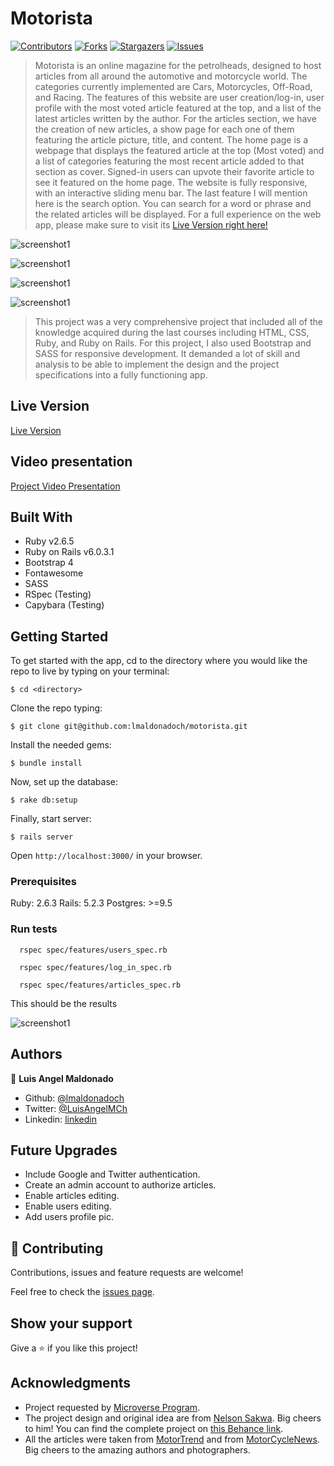 # Motorista

[![Contributors][contributors-shield]][contributors-url]
[![Forks][forks-shield]][forks-url]
[![Stargazers][stars-shield]][stars-url]
[![Issues][issues-shield]][issues-url]

> Motorista is an online magazine for the petrolheads, designed to host articles from all around the automotive and motorcycle world. The categories currently implemented are Cars, Motorcycles, Off-Road, and Racing. The features of this website are user creation/log-in, user profile with the most voted article featured at the top, and a list of the latest articles written by the author. For the articles section, we have the creation of new articles, a show page for each one of them featuring the article picture, title, and content. The home page is a webpage that displays the featured article at the top (Most voted) and a list of categories featuring the most recent article added to that section as cover. Signed-in users can upvote their favorite article to see it featured on the home page. The website is fully responsive, with an interactive sliding menu bar. The last feature I will mention here is the search option. You can search for a word or phrase and the related articles will be displayed. For a full experience on the web app, please make sure to visit its [Live Version right here!](https://motorista-web-magazine.herokuapp.com/)

![screenshot1](app/assets/images/screenshot01.png)

![screenshot1](app/assets/images/screenshot02.png)

![screenshot1](app/assets/images/screenshot03.png)

![screenshot1](app/assets/images/screenshot04.png)

> This project was a very comprehensive project that included all of the knowledge acquired during the last courses including HTML, CSS, Ruby, and Ruby on Rails. For this project, I also used Bootstrap and SASS for responsive development. It demanded a lot of skill and analysis to be able to implement the design and the project specifications into a fully functioning app.

## Live Version

[Live Version](https://motorista-web-magazine.herokuapp.com/)

## Video presentation

[Project Video Presentation](https://www.loom.com/share/26a6097046a74a96b2de1b0a7073cb9c)

## Built With

- Ruby v2.6.5
- Ruby on Rails v6.0.3.1
- Bootstrap 4
- Fontawesome
- SASS
- RSpec (Testing)
- Capybara (Testing)

## Getting Started

To get started with the app, cd to the directory where you would like the repo to live by typing on your terminal:

```
$ cd <directory>
```

Clone the repo typing:

```
$ git clone git@github.com:lmaldonadoch/motorista.git
```

Install the needed gems:

```
$ bundle install
```

Now, set up the database:

```
$ rake db:setup

```

Finally, start server:

```
$ rails server
```

Open `http://localhost:3000/` in your browser.

### Prerequisites

Ruby: 2.6.3
Rails: 5.2.3
Postgres: >=9.5

### Run tests

```
  rspec spec/features/users_spec.rb

  rspec spec/features/log_in_spec.rb

  rspec spec/features/articles_spec.rb
```

This should be the results

![screenshot1](app/assets/images/screenshot05.png)

## Authors

👤 **Luis Angel Maldonado**

- Github: [@lmaldonadoch](https://github.com/lmaldonadoch)
- Twitter: [@LuisAngelMCh](https://twitter.com/LuisAngelMCh)
- Linkedin: [linkedin](https://www.linkedin.com/in/lmaldonadoch)

## Future Upgrades

- Include Google and Twitter authentication.
- Create an admin account to authorize articles.
- Enable articles editing.
- Enable users editing.
- Add users profile pic.

## 🤝 Contributing

Contributions, issues and feature requests are welcome!

Feel free to check the [issues page](https://github.com/lmaldonadoch/motorista/issues).

## Show your support

Give a ⭐️ if you like this project!

## Acknowledgments

- Project requested by [Microverse Program](https://www.microverse.org/).
- The project design and original idea are from [Nelson Sakwa](https://www.behance.net/sakwadesignstudio). Big cheers to him! You can find the complete project on [this Behance link](https://www.behance.net/gallery/14554909/liFEsTlye-Mobile-version).
- All the articles were taken from [MotorTrend](https://www.motortrend.com/) and from [MotorCycleNews](https://www.motorcyclenews.com/). Big cheers to the amazing authors and photographers.

<!-- MARKDOWN LINKS & IMAGES -->

[contributors-shield]: https://img.shields.io/github/contributors/lmaldonadoch/motorista.svg?style=flat-square
[contributors-url]: https://github.com/lmaldonadoch/motorista/graphs/contributors
[forks-shield]: https://img.shields.io/github/forks/lmaldonadoch/motorista.svg?style=flat-square
[forks-url]: https://github.com/lmaldonadoch/motorista/network/members
[stars-shield]: https://img.shields.io/github/stars/lmaldonadoch/motorista.svg?style=flat-square
[stars-url]: https://github.com/lmaldonadoch/motorista/stargazers
[issues-shield]: https://img.shields.io/github/issues/lmaldonadoch/motorista.svg?style=flat-square
[issues-url]: https://github.com/lmaldonadoch/motorista/issues

